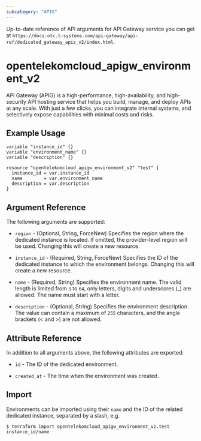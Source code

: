 ```yaml
---
subcategory: "APIG"
---
```


Up-to-date reference of API arguments for API Gateway service you can get at
`https://docs.otc.t-systems.com/api-gateway/api-ref/dedicated_gateway_apis_v2/index.html`.

# opentelekomcloud_apigw_environment_v2

API Gateway (APIG) is a high-performance, high-availability, and high-security API hosting service that helps you build,
manage, and deploy APIs at any scale.
With just a few clicks, you can integrate internal systems, and selectively expose capabilities with minimal costs and risks.

## Example Usage

```hcl
variable "instance_id" {}
variable "environment_name" {}
variable "description" {}

resource "opentelekomcloud_apigw_environment_v2" "test" {
  instance_id = var.instance_id
  name        = var.environment_name
  description = var.description
}
```

## Argument Reference

The following arguments are supported:

* `region` - (Optional, String, ForceNew) Specifies the region where the dedicated instance is located.
  If omitted, the provider-level region will be used. Changing this will create a new resource.

* `instance_id` - (Required, String, ForceNew) Specifies the ID of the dedicated instance to which the environment
  belongs.
  Changing this will create a new resource.

* `name` - (Required, String) Specifies the environment name.
  The valid length is limited from `3` to `64`, only letters, digits and underscores (_) are allowed.
  The name must start with a letter.

* `description` - (Optional, String) Specifies the environment description.
  The value can contain a maximum of `255` characters, and the angle brackets (< and >) are not allowed.

## Attribute Reference

In addition to all arguments above, the following attributes are exported:

* `id` - The ID of the dedicated environment.

* `created_at` - The time when the environment was created.

## Import

Environments can be imported using their `name` and the ID of the related dedicated instance, separated by a slash, e.g.

```
$ terraform import opentelekomcloud_apigw_environment_v2.test instance_id/name
```
